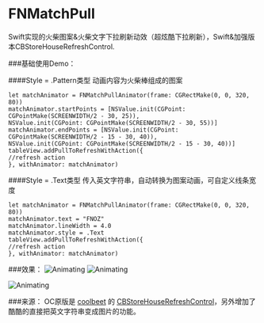 # FNMatchPull
Swift实现的火柴图案&火柴文字下拉刷新动效（超炫酷下拉刷新），Swift&加强版本CBStoreHouseRefreshControl.

###基础使用Demo：

####Style = .Pattern类型
动画内容为火柴棒组成的图案

```
let matchAnimator = FNMatchPullAnimator(frame: CGRectMake(0, 0, 320, 80))
matchAnimator.startPoints = [NSValue.init(CGPoint: CGPointMake(SCREENWIDTH/2 - 30, 25)),
NSValue.init(CGPoint: CGPointMake(SCREENWIDTH/2 - 30, 55))]
matchAnimator.endPoints = [NSValue.init(CGPoint: CGPointMake(SCREENWIDTH/2 - 15 - 30, 40)),
NSValue.init(CGPoint: CGPointMake(SCREENWIDTH/2 - 15 - 30, 40))]
tableView.addPullToRefreshWithAction({
//refresh action
}, withAnimator: matchAnimator)
```

####Style = .Text类型
传入英文字符串，自动转换为图案动画，可自定义线条宽度

```
let matchAnimator = FNMatchPullAnimator(frame: CGRectMake(0, 0, 320, 80))
matchAnimator.text = "FNOZ"
matchAnimator.lineWidth = 4.0
matchAnimator.style = .Text
tableView.addPullToRefreshWithAction({
//refresh action
}, withAnimator: matchAnimator)
```

###效果：
![Animating](readme_images/00.gif)
![Animating](readme_images/01.gif)

![Animating](readme_images/02.gif)

###来源：
OC原版是 [coolbeet](https://github.com/coolbeet) 的 [CBStoreHouseRefreshControl](https://github.com/coolbeet/CBStoreHouseRefreshControl)，另外增加了酷酷的直接把英文字符串变成图片的功能。
